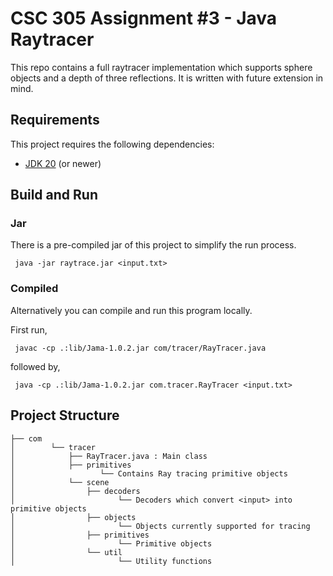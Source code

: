 # CSC 305 Assignment #3 - Java Raytracer

This repo contains a full raytracer implementation which supports sphere objects
and a depth of three reflections. It is written with future extension in mind.

## Requirements

This project requires the following dependencies:

- [JDK 20](https://jdk.java.net/21/) (or newer)

## Build and Run

### Jar

There is a pre-compiled jar of this project to simplify the run process.

     java -jar raytrace.jar <input.txt>

### Compiled

Alternatively you can compile and run this program locally.

First run,

     javac -cp .:lib/Jama-1.0.2.jar com/tracer/RayTracer.java

followed by,

     java -cp .:lib/Jama-1.0.2.jar com.tracer.RayTracer <input.txt>

## Project Structure

```
├── com
│        └── tracer
│            ├── RayTracer.java : Main class
│            ├── primitives
│                   └── Contains Ray tracing primitive objects
│            └── scene
│                ├── decoders
│                       └── Decoders which convert <input> into primitive objects
│                ├── objects
│                       └── Objects currently supported for tracing
│                ├── primitives
│                       └── Primitive objects
│                └── util
│                       └── Utility functions
```